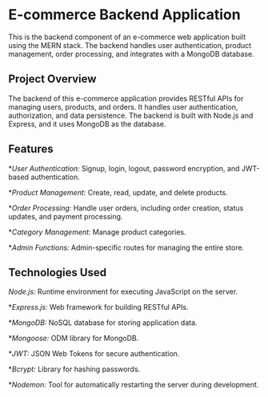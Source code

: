 # E-commerce Backend Application
This is the backend component of an e-commerce web application built using the MERN stack. The backend handles user authentication, product management, order processing, and integrates with a MongoDB database.
## Project Overview
The backend of this e-commerce application provides RESTful APIs for managing users, products, and orders. It handles user authentication, authorization, and data persistence. The backend is built with Node.js and Express, and it uses MongoDB as the database.
## Features
*_User Authentication:_ Signup, login, logout, password encryption, and JWT-based authentication.  

*_Product Management:_ Create, read, update, and delete products.  

*_Order Processing:_ Handle user orders, including order creation, status updates, and payment processing.  

*_Category Management:_ Manage product categories.  

*_Admin Functions:_ Admin-specific routes for managing the entire store.  
## Technologies Used
_Node.js:_ Runtime environment for executing JavaScript on the server.  

*_Express.js:_ Web framework for building RESTful APIs.  

*_MongoDB:_ NoSQL database for storing application data.  

*_Mongoose:_ ODM library for MongoDB.  

*_JWT:_ JSON Web Tokens for secure authentication.  

*_Bcrypt:_ Library for hashing passwords.  

*_Nodemon:_ Tool for automatically restarting the server during development. 
